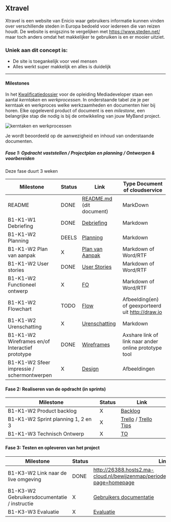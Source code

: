 ## Xtravel
Xtravel is een website van Enicio waar gebruikers informatie kunnen vinden over verschillende steden in Europa bedoeld voor iedereen die van reizen houdt.
De website is enigszins te vergelijken met https://www.steden.net/ maar toch anders omdat het makkelijker te gebruiken is en er mooier uitziet.

### Uniek aan dit concept is: 
 * De site is toegankelijk voor veel mensen
 * Alles werkt super makkelijk en alles is duidelijk

---
#### Milestones 

In het [Kwalificatiedossier] voor de opleiding Mediadeveloper staan een aantal *kerntaken* en *werkprocessen*.
In onderstaande tabel zie je per kerntaak en werkproces welke werkzaamheden en documenten hier bij horen.
Elke opgeleverd product of document is een *milestone*, een belangrijke stap die nodig is bij de ontwikkeling van jouw MyBand project.

![kerntaken en werkprocessen](doc/images/kd_taken_processen.png)

Je wordt beoordeeld op de aanwezigheid en inhoud van onderstaande documenten.

##### Fase 1: Opdracht vaststellen / Projectplan en planning / Ontwerpen & voorbereiden 

Deze fase duurt 3 weken

| Milestone  | Status | Link | Type Document of cloudservice |
| ------ |  ------ | ------ | ------ |
| README                                            | DONE | [README.md]  (dit document)          | MarkDown |
| B1-K1-W1 Debriefing                               | DONE | [Debriefing]                         | Markdown |
| B1-K1-W2 Planning                                 | DEELS | [Planning]                           | Markdown |
| B1-K1-W2 Plan van aanpak                          | X | [Plan van Aanpak]                    | Markdown of Word/RTF|
| B1-K1-W2 User stories                             | DONE | [User Stories]                       | Markdown of Word/RTF|
| B1-K1-W2 Functioneel ontwerp                      | X | [FO]                                 | Markdown of Word/RTF|
| B1-K1-W2 Flowchart                                | TODO | [Flow]                               | Afbeelding(en) of geexporteerd uit http://draw.io |
| B1-K1-W2 Urenschatting                            | X | [Urenschatting]                      | Markdown |
| B1-K1-W2 Wireframes en/of Interactief prototype   | DONE | [Wireframes]                            | Axshare link of link naar ander online prototype tool |
| B1-K1-W2 Sfeer impressie / schermontwerpen        | X | [Design]                             | Afbeeldingen |

[Kwalificatiedossier]: https://kwalificaties.s-bb.nl/Handlers/DocumentLibrary.ashx?id=276758
[README.md]: <https://github.com/JouwGithubNaam/myband/blob/master/README.md>
[Debriefing]: <doc/fase-1/debriefing.md>
[Planning]: <doc/fase-1/planning.md>
[Plan van Aanpak]: <doc/fase-1/plan-van-aanpak.md>
[User stories]: <doc/fase-1/user-stories.md>
[Design]: <doc/fase-1/design/design.md/>
[FO]: </doc/fase-1/functioneel-ontwerp.md>
[Flow]: <doc/fase-1/flow.svg>
[Urenschatting]: <doc/fase-1/urenschatting.md>
[Wireframes]: <https://xd.adobe.com/view/035c2b64-6fa3-4757-62bf-fd3e705dc37a-756d/>

#### Fase 2: Realiseren van de opdracht (in sprints)

| Milestone  | Status | Link |
| ------ |  ------ | ------ |
| B1-K1-W2 Product backlog                          | X | [Backlog]                            | Link naar Trello met Sprint planningen | |
| B1-K1-W2 Sprint planning 1, 2 en 3                | X | [Trello] / [Trello Tips]             | Link naar Trello met Sprint planningen | |
| B1-K1-W3 Technisch Ontwerp                        | X | [TO]                                 | Markdown of Word/RTF| |

[Backlog]: </doc/fase-2/technisch-ontwerp.md>
[TO]: </doc/fase-2/technisch-ontwerp.md>
[Trello]: <https://trello.com/b/He6JX83u/myband-sprints>
[Trello Tips]: <https://blog.trello.com/how-to-scrum-and-trello-for-teams-at-work>
   
#### Fase 3: Testen en opleveren van het project

| Milestone  | Status | Link |
| ------ |  ------ | ------ |
| B1-K3-W2 Link naar de live omgeving                        |  DONE |  <http://26388.hosts2.ma-cloud.nl/bewijzenmap/periode1.4/proj/myband/index.php?page=homepage> |
| B1-K3-W2 Gebruikersdocumentatie / instructie               |  X |  [Gebruikers documentatie] |
| B1-K3-W3 Evaluatie                                         |  X |  [Evaluatie] |

[Gebruikers documentatie]: <doc/fase-3/gebruikersdocumentatie.md>
[Evaluatie]: <doc/fase-3/evaluatie.md>
